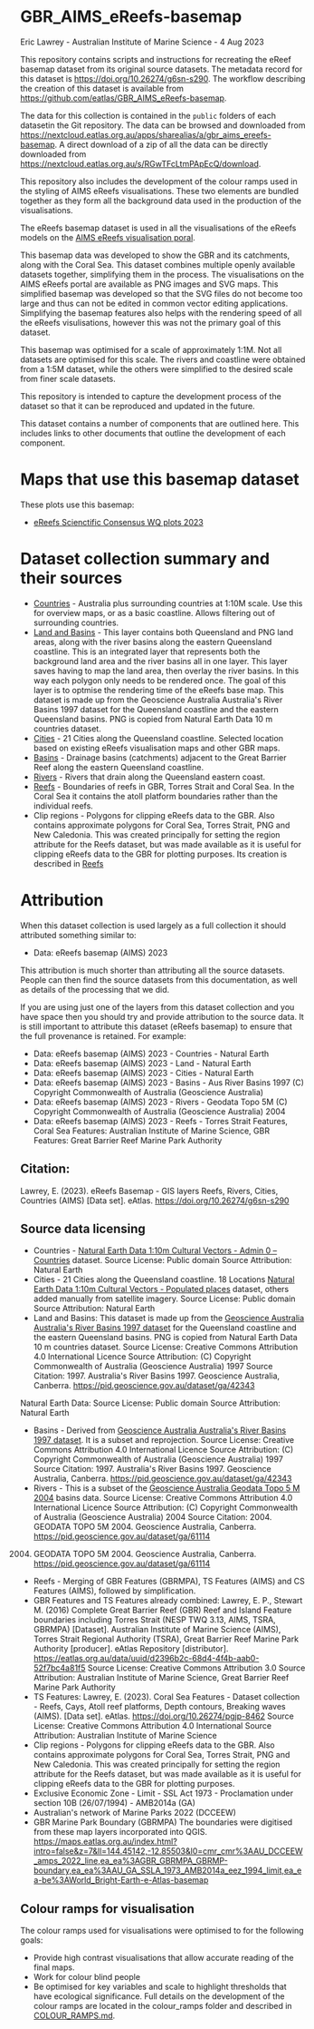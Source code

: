# GBR_AIMS_eReefs-basemap
Eric Lawrey - Australian Institute of Marine Science - 4 Aug 2023

This repository contains scripts and instructions for recreating the eReef basemap dataset from its original source 
datasets. The metadata record for this dataset is https://doi.org/10.26274/g6sn-s290. The workflow describing the creation of this dataset is available from https://github.com/eatlas/GBR_AIMS_eReefs-basemap.

The data for this collection is contained in the `public` folders of each datasetin the Git repository. The data can be browsed and downloaded from https://nextcloud.eatlas.org.au/apps/sharealias/a/gbr_aims_ereefs-basemap. A direct download of a zip of all the data can be directly downloaded from https://nextcloud.eatlas.org.au/s/RGwTFcLtmPApEcQ/download.

This repository also includes the development of the colour ramps used in the styling of AIMS eReefs visualisations. 
These two elements are bundled together as they form all the background data used in the production of the 
visualisations.

The eReefs basemap dataset is used in all the visualisations of the eReefs models on the 
[AIMS eReefs visualisation poral](https://ereefs.aims.gov.au). 

This basemap data was developed to show the GBR and its 
catchments, along with the Coral Sea. This dataset combines multiple openly available datasets together, simplifying 
them in the process. The visualisations on the AIMS eReefs portal are available as PNG images and SVG maps. 
This simplified basemap was developed so that the SVG files do not become too large and thus can not be edited in 
common vector editing applications. Simplifying the basemap features also helps with the rendering speed of all the 
eReefs visulisations, however this was not the primary goal of this dataset. 

This basemap was optimised for a scale of approximately 1:1M. Not all datasets are optimised for this scale. The rivers 
and coastline were obtained from a 1:5M dataset, while the others were simplified to the desired scale from finer scale 
datasets.

This repository is intended to capture the development process of the dataset so that it can be reproduced and updated
in the future.

This dataset contains a number of components that are outlined here. This includes links to other documents that outline
the development of each component.

# Maps that use this basemap dataset
These plots use this basemap:
- [eReefs Scienctific Consensus WQ plots 2023](https://github.com/open-AIMS/ereefs-scientific-consensus-wq-plots-2023)

# Dataset collection summary and their sources
- [Countries](layers/Countries/readme.md) - Australia plus surrounding countries at 1:10M scale. Use this for overview maps, or as a basic coastline. Allows filtering out of surrounding countries.
- [Land and Basins](layers/Land-and-Basins/readme.md) - This layer contains both Queensland and PNG land areas, along with the river basins along the eastern Queensland coastline. This is an integrated layer that represents both the background land area and the river basins all in one layer. This layer saves having to map the land area, then overlay the river basins. In this way each polygon only needs to be rendered once. The goal of this layer is to optmise the rendering time of the eReefs base map. This dataset is made up from the Geoscience Australia Australia's River Basins 1997 dataset for the Queensland coastline and the eastern Queensland basins. PNG is copied from Natural Earth Data 10 m countries dataset.
- [Cities](layers/Cities/readme.md) - 21 Cities along the Queensland coastline. Selected location based on existing eReefs visualisation maps and other GBR maps. 
- [Basins](layers/Basins/readme.md) - Drainage basins (catchments) adjacent to the Great Barrier Reef along the eastern Queensland coastline. 
- [Rivers](layers/Rivers/readme.md) - Rivers that drain along the Queensland eastern coast. 
- [Reefs](layers/Reefs/readme.md) - Boundaries of reefs in GBR, Torres Strait and Coral Sea. In the Coral Sea it contains the atoll platform boundaries rather than the individual reefs. 
- Clip regions - Polygons for clipping eReefs data to the GBR. Also contains approximate polygons for Coral Sea, Torres Strait, PNG and New Caledonia. This was created principally for setting the region attribute for the Reefs dataset, but was made available as it is useful for clipping eReefs data to the GBR for plotting purposes. Its creation is described in [Reefs](Reefs/readme.md)

# Attribution
When this dataset collection is used largely as a full collection it should attributed something similar to:

- Data: eReefs basemap (AIMS) 2023

This attribution is much shorter than attributing all the source datasets. People can then find the source datasets from this documentation, as well as details of the processing that we did. 

If you are using just one of the layers from this dataset collection and you have space then you should try and provide attribution to the source data. It is still important to attribute this dataset (eReefs basemap) to ensure that the full provenance is retained. For example:
 - Data: eReefs basemap (AIMS) 2023 - Countries - Natural Earth
 - Data: eReefs basemap (AIMS) 2023 - Land - Natural Earth
 - Data: eReefs basemap (AIMS) 2023 - Cities - Natural Earth
 - Data: eReefs basemap (AIMS) 2023 - Basins - Aus River Basins 1997 (C) Copyright Commonwealth of Australia  (Geoscience Australia)
 - Data: eReefs basemap (AIMS) 2023 - Rivers - Geodata Topo 5M (C) Copyright Commonwealth of Australia (Geoscience Australia) 2004
 - Data: eReefs basemap (AIMS) 2023 - Reefs - Torres Strait Features, Coral Sea Features: Australian Institute of Marine Science, GBR Features: Great Barrier Reef Marine Park Authority

## Citation:
Lawrey, E. (2023). eReefs Basemap - GIS layers Reefs, Rivers, Cities, Countries (AIMS) [Data set]. eAtlas. https://doi.org/10.26274/g6sn-s290 

## Source data licensing
- Countries - [Natural Earth Data 1:10m Cultural Vectors - Admin 0 – Countries](https://www.naturalearthdata.com/downloads/10m-cultural-vectors/) dataset. 
 Source License: Public domain
 Source Attribution: Natural Earth
- Cities - 21 Cities along the Queensland coastline. 18 Locations [Natural Earth Data 1:10m Cultural Vectors - Populated places](https://www.naturalearthdata.com/downloads/10m-cultural-vectors/) dataset, others added manually from satellite imagery.
 Source License: Public domain
 Source Attribution: Natural Earth
- Land and Basins: This dataset is made up from the [Geoscience Australia Australia's River Basins 1997 dataset](https://ecat.ga.gov.au/geonetwork/srv/eng/catalog.search#/metadata/42343) for the Queensland coastline and the eastern Queensland basins. PNG is copied from Natural Earth Data 10 m countries dataset.
 Source License: Creative Commons Attribution 4.0 International Licence
 Source Attribution: (C) Copyright Commonwealth of Australia  (Geoscience Australia) 1997
 Source Citation: 1997. Australia's River Basins 1997. Geoscience Australia, Canberra. https://pid.geoscience.gov.au/dataset/ga/42343
 
 Natural Earth Data: 
 Source License: Public domain
 Source Attribution: Natural Earth
- Basins - Derived from [Geoscience Australia Australia's River Basins 1997 dataset](https://ecat.ga.gov.au/geonetwork/srv/eng/catalog.search#/metadata/42343). It is a subset and reprojection.
 Source License: Creative Commons Attribution 4.0 International Licence
 Source Attribution: (C) Copyright Commonwealth of Australia  (Geoscience Australia) 1997
 Source Citation: 1997. Australia's River Basins 1997. Geoscience Australia, Canberra. https://pid.geoscience.gov.au/dataset/ga/42343
- Rivers - This is a subset of the [Geoscience Australia Geodata Topo 5 M 2004](https://pid.geoscience.gov.au/dataset/ga/42343) basins data. 
 Source License: Creative Commons Attribution 4.0 International Licence
 Source Attribution: (C) Copyright Commonwealth of Australia  (Geoscience Australia) 2004
 Source Citation: 2004. GEODATA TOPO 5M 2004. Geoscience Australia, Canberra. https://pid.geoscience.gov.au/dataset/ga/61114
2004. GEODATA TOPO 5M 2004. Geoscience Australia, Canberra. https://pid.geoscience.gov.au/dataset/ga/61114
- Reefs - Merging of GBR Features (GBRMPA), TS Features (AIMS) and CS Features (AIMS), followed by simplification. 
 - GBR Features and TS Features already combined: Lawrey, E. P., Stewart M. (2016) Complete Great Barrier Reef (GBR) Reef and Island Feature boundaries including Torres Strait (NESP TWQ 3.13, AIMS, TSRA, GBRMPA) [Dataset]. Australian Institute of Marine Science (AIMS), Torres Strait Regional Authority (TSRA), Great Barrier Reef Marine Park Authority [producer]. eAtlas Repository [distributor]. https://eatlas.org.au/data/uuid/d2396b2c-68d4-4f4b-aab0-52f7bc4a81f5
  Source License: Creative Commons Attribution 3.0
  Source Attribution: Australian Institute of Marine Science, Great Barrier Reef Marine Park Authority
 - TS Features: Lawrey, E. (2023). Coral Sea Features - Dataset collection - Reefs, Cays, Atoll reef platforms, Depth contours, Breaking waves (AIMS). [Data set]. eAtlas. https://doi.org/10.26274/pgjp-8462
  Source License: Creative Commons Attribution 4.0 International
  Source Attribution: Australian Institute of Marine Science
- Clip regions - Polygons for clipping eReefs data to the GBR. Also contains approximate polygons for Coral Sea, Torres Strait, PNG and New Caledonia. This was created principally for setting the region attribute for the Reefs dataset, but was made available as it is useful for clipping eReefs data to the GBR for plotting purposes. 
 - Exclusive Economic Zone - Limit - SSL Act 1973 - Proclamation under section 10B (26/07/1994) - AMB2014a (GA)
 - Australian's network of Marine Parks 2022 (DCCEEW)
 - GBR Marine Park Boundary (GBRMPA)
The boundaries were digitised from these map layers incorporated into QGIS.
https://maps.eatlas.org.au/index.html?intro=false&z=7&ll=144.45142,-12.85503&l0=cmr_cmr%3AAU_DCCEEW_amps_2022_line,ea_ea%3AGBR_GBRMPA_GBRMP-boundary,ea_ea%3AAU_GA_SSLA_1973_AMB2014a_eez_1994_limit,ea_ea-be%3AWorld_Bright-Earth-e-Atlas-basemap


## Colour ramps for visualisation
The colour ramps used for visualisations were optimised to for the following goals:
 * Provide high contrast visualisations that allow accurate reading of the final maps.
 * Work for colour blind people
 * Be optimised for key variables and scale to highlight thresholds that have ecological significance.
Full details on the development of the colour ramps are located in the colour_ramps folder and described in 
[COLOUR_RAMPS.md](colour-ramps/README.md).

